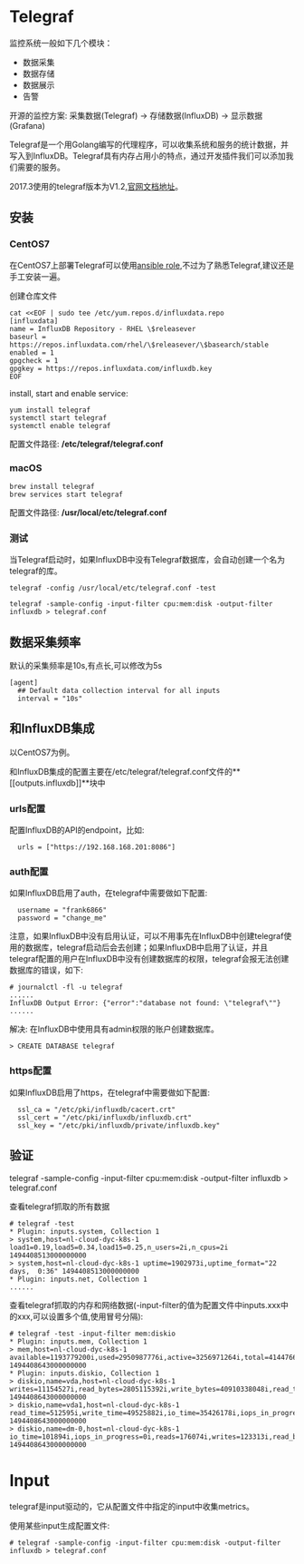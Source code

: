 # Telegraf

监控系统一般如下几个模块：

* 数据采集
* 数据存储
* 数据展示
* 告警

开源的监控方案:
采集数据(Telegraf) -> 存储数据(InfluxDB) -> 显示数据(Grafana)

Telegraf是一个用Golang编写的代理程序，可以收集系统和服务的统计数据，并写入到InfluxDB。Telegraf具有内存占用小的特点，通过开发插件我们可以添加我们需要的服务。

2017.3使用的telegraf版本为V1.2,[官网文档地址](https://docs.influxdata.com/telegraf/v1.2/)。



## 安装
### CentOS7
在CentOS7上部署Telegraf可以使用[ansible role](https://galaxy.ansible.com/frank6866/telegraf/),不过为了熟悉Telegraf,建议还是手工安装一遍。


创建仓库文件  

```
cat <<EOF | sudo tee /etc/yum.repos.d/influxdata.repo
[influxdata]
name = InfluxDB Repository - RHEL \$releasever
baseurl = https://repos.influxdata.com/rhel/\$releasever/\$basearch/stable
enabled = 1
gpgcheck = 1
gpgkey = https://repos.influxdata.com/influxdb.key
EOF
```

install, start and enable service: 

```
yum install telegraf
systemctl start telegraf
systemctl enable telegraf
```

配置文件路径:  **/etc/telegraf/telegraf.conf**

### macOS
```
brew install telegraf
brew services start telegraf
```

配置文件路径:  **/usr/local/etc/telegraf.conf**

### 测试
当Telegraf启动时，如果InfluxDB中没有Telegraf数据库，会自动创建一个名为telegraf的库。

```
telegraf -config /usr/local/etc/telegraf.conf -test

telegraf -sample-config -input-filter cpu:mem:disk -output-filter influxdb > telegraf.conf
```


## 数据采集频率
默认的采集频率是10s,有点长,可以修改为5s

```
[agent]
  ## Default data collection interval for all inputs
  interval = "10s"
```

## 和InfluxDB集成
以CentOS7为例。

和InfluxDB集成的配置主要在/etc/telegraf/telegraf.conf文件的**[[outputs.influxdb]]**块中

### urls配置
配置InfluxDB的API的endpoint，比如:  

```
  urls = ["https://192.168.168.201:8086"]
```

### auth配置
如果InfluxDB启用了auth，在telegraf中需要做如下配置:  

```
  username = "frank6866"
  password = "change_me"
```  

注意，如果InfluxDB中没有启用认证，可以不用事先在InfluxDB中创建telegraf使用的数据库，telegraf启动后会去创建；如果InfluxDB中启用了认证，并且telegraf配置的用户在InfluxDB中没有创建数据库的权限，telegraf会报无法创建数据库的错误，如下:  

```
# journalctl -fl -u telegraf
......
InfluxDB Output Error: {"error":"database not found: \"telegraf\""}
......
```

解决: 在InfluxDB中使用具有admin权限的账户创建数据库。

```
> CREATE DATABASE telegraf
```

### https配置
如果InfluxDB启用了https，在telegraf中需要做如下配置:  

```
  ssl_ca = "/etc/pki/influxdb/cacert.crt"
  ssl_cert = "/etc/pki/influxdb/influxdb.crt"
  ssl_key = "/etc/pki/influxdb/private/influxdb.key"
```




## 验证
telegraf -sample-config -input-filter cpu:mem:disk -output-filter influxdb > telegraf.conf

查看telegraf抓取的所有数据

```
# telegraf -test
* Plugin: inputs.system, Collection 1
> system,host=nl-cloud-dyc-k8s-1 load1=0.19,load5=0.34,load15=0.25,n_users=2i,n_cpus=2i 1494408513000000000
> system,host=nl-cloud-dyc-k8s-1 uptime=1902973i,uptime_format="22 days,  0:36" 1494408513000000000
* Plugin: inputs.net, Collection 1
......
```

查看telegraf抓取的内存和网络数据(-input-filter的值为配置文件中inputs.xxx中的xxx,可以设置多个值,使用冒号分隔):

```
# telegraf -test -input-filter mem:diskio
* Plugin: inputs.mem, Collection 1
> mem,host=nl-cloud-dyc-k8s-1 available=1193779200i,used=2950987776i,active=3256971264i,total=4144766976i,free=143593472i,cached=1392947200i,buffered=0i,inactive=581951488i,used_percent=71.19791759313613,available_percent=28.802082406863878 1494408643000000000
* Plugin: inputs.diskio, Collection 1
> diskio,name=vda,host=nl-cloud-dyc-k8s-1 writes=11154527i,read_bytes=2805115392i,write_bytes=40910338048i,read_time=512738i,write_time=49621289i,io_time=35475332i,iops_in_progress=0i,reads=43120i 1494408643000000000
> diskio,name=vda1,host=nl-cloud-dyc-k8s-1 read_time=512595i,write_time=49525882i,io_time=35426178i,iops_in_progress=0i,reads=42936i,writes=10720821i,read_bytes=2804361728i,write_bytes=40910338048i 1494408643000000000
> diskio,name=dm-0,host=nl-cloud-dyc-k8s-1 io_time=101894i,iops_in_progress=0i,reads=176074i,writes=123313i,read_bytes=3152873472i,write_bytes=4582692352i,read_time=135021i,write_time=1289091i 1494408643000000000
```



# Input
telegraf是input驱动的，它从配置文件中指定的input中收集metrics。

使用某些input生成配置文件:

```
# telegraf -sample-config -input-filter cpu:mem:disk -output-filter influxdb > telegraf.conf
```

